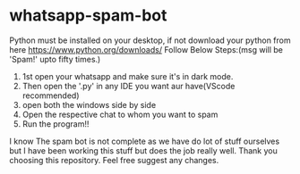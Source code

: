 # whatsapp-spam-bot
Python must be installed on your desktop, if not download your python from here https://www.python.org/downloads/
Follow Below Steps:(msg will be 'Spam!' upto fifty times.)
1. 1st open your whatsapp and make sure it's in dark mode.
2. Then open the '.py' in any IDE you want aur have(VScode recommended)
3. open both the windows side by side
4. Open the respective chat to whom you want to spam
5. Run the program!!

I know The spam bot is not complete as we have do lot of stuff  ourselves but I have been working this stuff but does the job really well.
Thank you choosing this repository.
Feel free suggest any changes.
